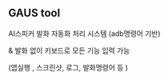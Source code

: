 ## GAUS tool 

AI스피커 발화 자동화 처리 시스템 (adb명령어 기반)

& 발화 없이 키보드로 모든 기능 입력 가능 

(앱실행 , 스크린샷, 로그, 발화명령어 등 )
